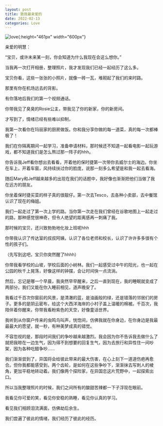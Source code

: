 ```yaml
---
layout: post
title: 致我最亲爱的
date: 2022-02-13
categories: Love
---
```

![love](https://raw.githubusercontent.com/paradoxtown/paradoxtown.github.io/master/img/love.jpg){:height="461px" width="600px"}

亲爱的明慧：

“宝贝，或许未来某一刻，你会知道为什么我现在会这么想你。”

当我再一次打开相册，整理照片，我才发现我们已经一起经历了这么多。

宝贝你看，这些一张张的小照片，就像一砖一瓦，堆砌起了我们的来时路。

那里有你在机场远去的背影。

有你落地后我们的第一个视频通话。

你带我见了臭臭的Rosie公主，带我见了你的新家，你的新房间。

才写到了，情绪已经有些难以抑制，

我第一次看你在玛丽家的厨房做饭。你和我分享你做的每一道菜，真的每一次都棒极了！

我们在你隔离期间一起学习，准备申请材料，那时候还不知道一起看电影一起玩游戏，都不知道我们是怎么熬过那一阵子的hhh。

你告诉我Jeff看你想出去看看，开着他的保时捷第一次带你去威尔士的海边。你坐在车上，开着车窗，风持续扶过你的脸庞，说那一刻多么希望是和我一起去看海。

随后Mary和Jeff越来越多的出现在我们的话题中，我好像也渐渐把他们当做了我在远方的朋友。

你坐着保时捷买菜的样子真的很靓仔。第一次去Tesco，去各种小卖部，去中餐馆认识了现在的梅姐。

我们一起走过了第一次上学的路。当你第一次走在我们曾经在谷歌地图上一起走过的路，那种感觉很神奇，但令人绝望的距离感再一刺痛了我。

那时候的宝贝，还兴致勃勃地化妆上班呢hhh

你带我认识了传达室的叔叔阿姨，认识了各位老师和校长，认识了许许多多很有个性的孩子们。

（先写到这吧，宝贝你突然醒了hhhh）

你带我看学校的山坡，学校后面的小树林。我们一起感受过中午的阳光，也一起在公园的秋千上晃荡，好像这样的钟摆，会让时间快一点流淌。

然后，忘记是哪一个早晨，我突然早早醒来，之后一直到现在，我的睡眠就变成了两部分。我们又能在你入睡前相见，道声晚安了。

我看过千百次你窗前的风景，是清澈的蓝，是油画般的绿，还是错落的邻居们的房子。更多的是阴云密布，给这个大西洋海岸的小村子盖上温暖的棉被。千百次，我陪伴着你醒来，你带我看粉紫色的天空，好像童话世界。

我听到从你窗户传来的虫鸣鸟叫声，恍惚间，仿佛我就在你身边，在你身边是我最最最大的愿望，就一秒，有种美梦成真的错觉。

不容忽视的是，那段时间我们的争吵越来越激烈。我会因为你不告诉我去做什么了就把我晾在一边生气，因为得不到想要的回复生气，因为去旅行和异性住一间吵架，因为各种吃醋争吵……

我们渐渐尝到了，异国将会给彼此带来的最大伤害，在心上刻下一道道伤疤再愈合。但你我都能感受到，两个齿轮，是如何在这些争吵下，渐渐抹去写刺人的棱角，更加平稳地转动着。我们像两个探险家，在异国恋这片荒野中，一起探索出口。

所以当我整理照片的时候，我们之间所有的酸甜苦辣都一下子浮现在眼前。

我看见你可爱的笑，看见你安稳的熟睡，看见你认真的学习。

看见我们相顾泪流满面，仿佛劫后余生。

我们尝遍了彼此的情绪，我们经历了彼此的经历。





